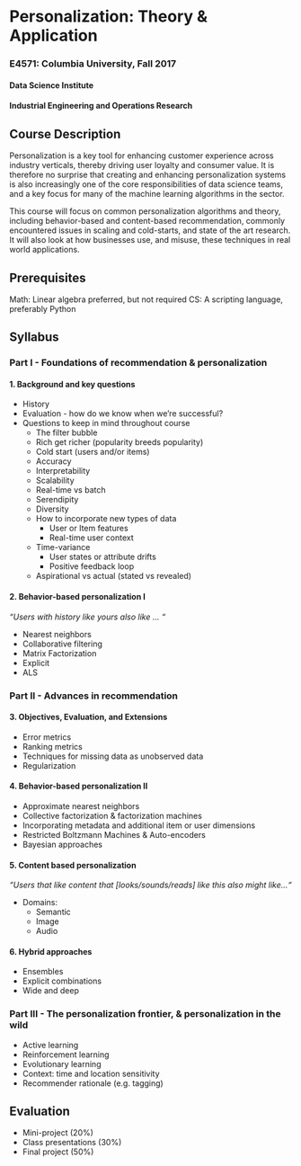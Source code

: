# Personalization: Theory & Application

### E4571: Columbia University, Fall 2017
####  Data Science Institute
####  Industrial Engineering and Operations Research




## Course Description 

Personalization is a key tool for enhancing customer experience across industry verticals, thereby driving user loyalty and consumer value. It is therefore no surprise that creating and enhancing personalization systems is also increasingly one of the core responsibilities of data science teams, and a key focus for many of the machine learning algorithms in the sector.

This course will focus on common personalization algorithms and theory, including behavior-based and content-based recommendation, commonly encountered issues in scaling and cold-starts, and state of the art research. It will also look at how businesses use, and misuse, these techniques in real world applications.

## Prerequisites

Math: Linear algebra preferred, but not required
CS: A scripting language, preferably Python

## Syllabus

### **Part I** - Foundations of recommendation & personalization

#### 1. Background and key questions

- History
- Evaluation - how do we know when we’re successful?
- Questions to keep in mind throughout course
  * The filter bubble
  * Rich get richer (popularity breeds popularity)
  * Cold start (users and/or items)
  * Accuracy
  * Interpretability
  * Scalability
  * Real-time vs batch
  * Serendipity
  * Diversity
  * How to incorporate new types of data
    * User or Item features
    * Real-time user context
  * Time-variance
    * User states or attribute drifts
    * Positive feedback loop
  * Aspirational vs actual (stated vs revealed)



#### 2. Behavior-based personalization I
*“Users with history like yours also like … “*

- Nearest neighbors
- Collaborative filtering
- Matrix Factorization
- Explicit
- ALS


### **Part II**  - Advances in recommendation


#### 3. Objectives, Evaluation, and Extensions

- Error metrics
- Ranking metrics
- Techniques for missing data as unobserved data
- Regularization


#### 4. Behavior-based personalization II

- Approximate nearest neighbors
- Collective factorization & factorization machines
- Incorporating metadata and additional item or user dimensions
- Restricted Boltzmann Machines & Auto-encoders
- Bayesian approaches


#### 5. Content based personalization
*“Users that like content that [looks/sounds/reads] like this also might like…“*

- Domains:
  * Semantic
  * Image
  * Audio


#### 6. Hybrid approaches

- Ensembles
- Explicit combinations
-  Wide and deep


### **Part III** - The personalization frontier, & personalization in the wild

- Active learning
- Reinforcement learning
- Evolutionary learning
- Context: time and location sensitivity
- Recommender rationale (e.g. tagging)

## Evaluation

- Mini-project (20%)
- Class presentations (30%)
- Final project (50%)
